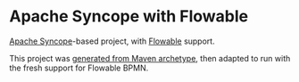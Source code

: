 # Apache Syncope with Flowable
[Apache Syncope](http://syncope.apache.org)-based project, with [Flowable](http://www.flowable.org/) support.

This project was [generated from Maven archetype](http://syncope.apache.org/docs/getting-started.html#create-project), then adapted to run with the fresh support for Flowable BPMN.

